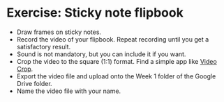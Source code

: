 # Exercise: Sticky note flipbook

- Draw frames on sticky notes.
- Record the video of your flipbook. Repeat recording until you get a satisfactory result.
- Sound is not mandatory, but you can include it if you want.
- Crop the video to the square (1:1) format. Find a simple app like [Video Crop](https://itunes.apple.com/us/app/video-crop-remove-unwanted-areas/id819074891?mt=8).
- Export the video file and upload onto the Week 1 folder of the Google Drive folder.
- Name the video file with your name.

